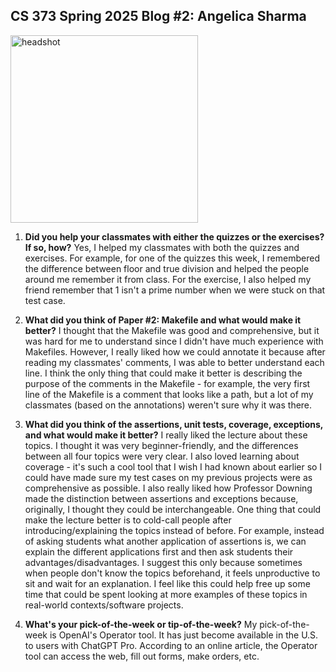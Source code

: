 ## CS 373 Spring 2025 Blog #2: Angelica Sharma
<img src="https://github.com/user-attachments/assets/5d65aa82-2f4e-458a-bd41-789a3e50e85c" alt="headshot" width="300" height="300">

1. **Did you help your classmates with either the quizzes or the exercises? If so, how?**
Yes, I helped my classmates with both the quizzes and exercises. For example, for one of the quizzes this week, I remembered the difference between floor and true division and helped the people around me remember it from class. For the exercise, I also helped my friend remember that 1 isn't a prime number when we were stuck on that test case. 

2. **What did you think of Paper #2: Makefile and what would make it better?**
I thought that the Makefile was good and comprehensive, but it was hard for me to understand since I didn't have much experience with Makefiles. However, I really liked how we could annotate it because after reading my classmates' comments, I was able to better understand each line. I think the only thing that could make it better is describing the purpose of the comments in the Makefile - for example, the very first line of the Makefile is a comment that looks like a path, but a lot of my classmates (based on the annotations) weren't sure why it was there.

4. **What did you think of the assertions, unit tests, coverage, exceptions, and what would make it better?**
I really liked the lecture about these topics. I thought it was very beginner-friendly, and the differences between all four topics were very clear. I also loved learning about coverage - it's such a cool tool that I wish I had known about earlier so I could have made sure my test cases on my previous projects were as comprehensive as possible. I also really liked how Professor Downing made the distinction between assertions and exceptions because, originally, I thought they could be interchangeable. One thing that could make the lecture better is to cold-call people after introducing/explaining the topics instead of before. For example, instead of asking students what another application of assertions is, we can explain the different applications first and then ask students their advantages/disadvantages. I suggest this only because sometimes when people don't know the topics beforehand, it feels unproductive to sit and wait for an explanation. I feel like this could help free up some time that could be spent looking at more examples of these topics in real-world contexts/software projects. 

5. **What's your pick-of-the-week or tip-of-the-week?**
My pick-of-the-week is OpenAI's Operator tool. It has just become available in the U.S. to users with ChatGPT Pro. According to an online article, the Operator tool can access the web, fill out forms, make orders, etc. 

